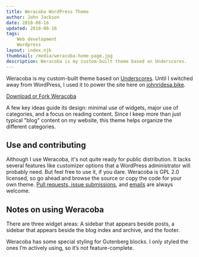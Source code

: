 ```yaml
---
title: Weracoba WordPress Theme
author: John Jackson
date: 2018-08-16
updated: 2018-08-16
tags:
    Web development
    Wordpress
layout: index.njk
thumbnail: /media/weracoba-home-page.jpg
description: Weracoba is my custom-built theme based on Underscores.
---
```

Weracoba is my custom-built theme based on [Underscores](https://underscores.me/). Until I switched away from WordPress, I used it to power the site here on [johnridesa.bike](https://johnridesa.bike/).

<div class="wp-block-button aligncenter download"><a class="wp-block-button__link" href="https://github.com/johnridesabike/Weracoba">Download or Fork Weracoba</a></div>

A few key ideas guide its design: minimal use of widgets, major use of categories, and a focus on reading content. Since I keep more than just typical "blog" content on my website, this theme helps organize the different categories.

## Use and contributing

Although I use Weracoba, it's not quite ready for public distribution. It lacks several features like customizer options that a WordPress administrator will probably need. But feel free to use it, if you dare. Weracoba is GPL 2.0 licensed, so go ahead and browse the source or copy the code for your own theme. [Pull requests, issue submissions](https://github.com/johnridesabike/Weracoba), and [emails](mailto:jbpjackson@icloud.com) are always welcome.

## Notes on using Weracoba

There are three widget areas: A sidebar that appears beside posts, a sidebar that appears beside the blog index and archive, and the footer. 

Weracoba has some special styling for Gutenberg blocks. I only styled the ones I’m actively using, so it’s not feature-complete.
